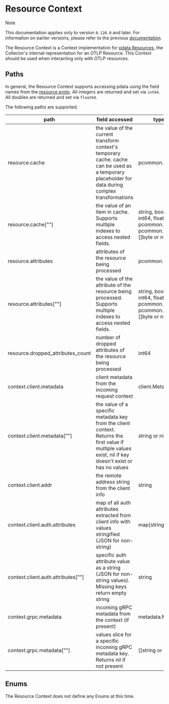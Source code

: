 # Resource Context

> [!NOTE]
> This documentation applies only to version `0.120.0` and later. For information on earlier versions, please refer to the previous [documentation](https://github.com/open-telemetry/opentelemetry-collector-contrib/blob/release/0.119.x/pkg/ottl/contexts/ottlresource/README.md).

The Resource Context is a Context implementation for [pdata Resources](https://github.com/open-telemetry/opentelemetry-collector/blob/main/pdata/pcommon/generated_resource.go), the Collector's internal representation for an OTLP Resource.  This Context should be used when interacting only with OTLP resources.

## Paths
In general, the Resource Context supports accessing pdata using the field names from the [resource proto](https://github.com/open-telemetry/opentelemetry-proto/blob/main/opentelemetry/proto/resource/v1/resource.proto).  All integers are returned and set via `int64`.  All doubles are returned and set via `float64`.

The following paths are supported.

| path                                 | field accessed                                                                                                                                            | type                                                                    |
|--------------------------------------|-----------------------------------------------------------------------------------------------------------------------------------------------------------|-------------------------------------------------------------------------|
| resource.cache                       | the value of the current transform context's temporary cache. cache can be used as a temporary placeholder for data during complex transformations        | pcommon.Map                                                             |
| resource.cache\[""\]                 | the value of an item in cache. Supports multiple indexes to access nested fields.                                                                         | string, bool, int64, float64, pcommon.Map, pcommon.Slice, []byte or nil |
| resource.attributes                  | attributes of the resource being processed                                                                                                                | pcommon.Map                                                             |
| resource.attributes\[""\]            | the value of the attribute of the resource being processed. Supports multiple indexes to access nested fields.                                            | string, bool, int64, float64, pcommon.Map, pcommon.Slice, []byte or nil |
| resource.dropped_attributes_count    | number of dropped attributes of the resource being processed                                                                                              | int64                                                                   |
| context.client.metadata              | client metadata from the incoming request context                                                                                                         | client.Metadata                                                         |
| context.client.metadata\[""\]        | the value of a specific metadata key from the client context. Returns the first value if multiple values exist, nil if key doesn't exist or has no values | string or nil                                                           |
| context.client.addr                  | the remote address string from the client info                                                                                                            | string                                                                  |
| context.client.auth.attributes       | map of all auth attributes extracted from client info with values stringified (JSON for non-string)                                                       | map[string]string                                                       |
| context.client.auth.attributes\[""\] | specific auth attribute value as a string (JSON for non-string values). Missing keys return empty string                                                  | string                                                                  |
| context.grpc.metadata                | incoming gRPC metadata from the context (if present)                                                                                                      | metadata.MD                                                             |
| context.grpc.metadata\[""\]          | values slice for a specific incoming gRPC metadata key. Returns nil if not present                                                                        | []string or nil                                                         |

## Enums

The Resource Context does not define any Enums at this time.
